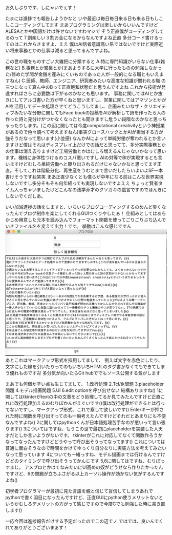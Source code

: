 お久しぶりです、しにゃいでぇす！

たまには進捗でも報告しようかなと
いや最近は毎日毎日来る日も来る日もしこしこコーディングしてます
まあプログラミングは楽しいからいいんですけどALESAとか中国語だけは許せないですわマジで
そう正直僕がコーディングしてるのって７割楽しい３割お金になるからなんですよね正直
多分コード書けるってのはこれからきますよ、ええ
僕はAI信者意識高い系ではないですけど実際近い将来事務とかの仕事は減ると思ってるんですよね。

この世の職をものすごい大雑把に分類すると
A.特に専門知識がいらない仕事(雑務など)
B.事務とか営業とか(まあようするに大学に行ったものの勉強しなかった/修めた学問が金銭を産みにくいものであった人が一般的になる職ともいえますねん)
C.医師、教師、エンジニア、研究者みたいな高度な知識が問われる職
の三つになって真ん中のBって正直飽和状態だと思うんですよね
これから技術が発達すればさらに必要数は下がるのかなとも思います。 事務に関してはAIとか抜きにしてアルゴ書いた方が早くねと思いますし、営業に関してはアマゾンとかがAIを活用してデータ処理させてどうこうしてまし、企画みたいなザ・クリエイティブみたいな分野に関してもFace bookの投稿をAIが解析して詩を作ったら人の作った詩と見分けがつかなくなったとも聞きますし危うい段階なのかなと思っちゃったりします。(この辺に関しては今度computational creativityという神授業があるので色々調べて考えますねん)事実グロースハックとかAIが担当する方が強そうだなって思います(小並感)
なんかAIによって単純労働が奪われるとか言いますけど僕はそれはディスプレイ上だけでの話だと思ってて、多分実際事務とかの仕事は消え去りますけど工場労働とかはむしろ増えるんじゃないかなって思います。機械に身体性つけるのコスパ悪いですし
AIの対等でBIが実現するとも言いますけどむしろ単純労働へと駆り出されるだけじゃないかなと思ってます正直。そしてこれは階級分化、再生産をうむとまで言いだしたらいよいよSF一本書けそうですね笑笑
まあ正直少なくとも僕らが中年になる前はこんな世界実現しないですし多分そもそも何年経っても実現しないですよええ
ちょっと賢者タイム入っちゃいましたけどこんなの浅学菲才のクソガキの戯言ですのでほんきにしないでくだしあ。

いい加減進捗の話をしますと、いちいちブログコーディングするのめんど臭くなったんでブログ制作を楽にしてくれるGUIつくりやしたぁ！
仕組みとしてはあらかじめ用意した元本を読み込んでフォーマット関数を使ってごりごりぶち込んでいきファイル名を変えて出力！です。
挙動はこんな感じですん
<img src="/static/5-1.png">
あとこれはマークアップ形式を採用してまして、
例えば文字を赤色にしたり、文字にした線を引いたりってのもいちいちHTMLのタグ書かなくてもできてしまう優れものです卍
多分気が向いたらGit hubででもソース公開する気がします

まあでも何個か辛い点も生じてまして、
1.改行処理
2.Tcl/tk問題
3.placeholder問題
4.モデル描画問題
5.UI
6.edit optionを呼び出せない
結構ありますね()
1に関してはtkinterがtextの中の文章をどう処理してるか見てみたんですけど正直これに改行処理加えるのむりぽかんがえぐいです()僕は改行処理ができるとは行ってないですし、マークアップ形式、これで察して欲しいです()
Enterキーが押された時に関数を呼び出すってのも一瞬考えたんですけどそれだとあまりにも不便なんですよね()
2に関してはpythonくんが日本語処理苦手なのが悪いって言い張ります()
3についてはですね、もうこの世で最初にplaceholderを実装した人天才だとしか言いようがないです。
tkinterがこれに対応してなくて関数作ろうかなってなったんですけどどうやって呼び出そうってなってます()
これについては普通に面白そうなので時間をかけてゆっくり自分なりに実装方法を考えてみたいなって思っています
4についても一緒っすね、モデル描画までは行けるんですけどどのタイミングで呼び出そうってかんじです
5,6に関してはですね、むりぽっすまじ。
アメブロとかはてなみたいにUI高めの奴がどうせなら作りたかったんですけど、6の問題が立ちふさがる以上カーソル操作が効かない気がするんですよね()

初学者プログラマーが最初に見た言語を親と信じて盲信してしまうあれでpythonで書く羽目になったんですけど、正直GUIにpython使うメリットないというかむしろデメリットの方がって感じですので今度Cでも勉強した時に書き直します()

一応今回は進捗報告だけする予定だったのでこの辺でノ
ではでは、良いんでくれてありがとうございまぁす！